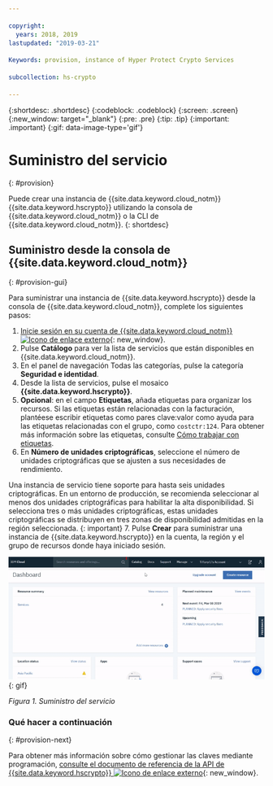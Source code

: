 ```yaml
---

copyright:
  years: 2018, 2019
lastupdated: "2019-03-21"

Keywords: provision, instance of Hyper Protect Crypto Services

subcollection: hs-crypto

---
```


{:shortdesc: .shortdesc}
{:codeblock: .codeblock}
{:screen: .screen}
{:new_window: target="_blank"}
{:pre: .pre}
{:tip: .tip}
{:important: .important}
{:gif: data-image-type='gif'}

# Suministro del servicio
{: #provision}

Puede crear una instancia de {{site.data.keyword.cloud_notm}} {{site.data.keyword.hscrypto}} utilizando la consola de {{site.data.keyword.cloud_notm}} o la CLI de {{site.data.keyword.cloud_notm}}.
{: shortdesc}

## Suministro desde la consola de {{site.data.keyword.cloud_notm}}
{: #provision-gui}

Para suministrar una instancia de {{site.data.keyword.hscrypto}} desde la consola de {{site.data.keyword.cloud_notm}}, complete los siguientes pasos:

1. [Inicie sesión en su cuenta de {{site.data.keyword.cloud_notm}} ![Icono de enlace externo](../../icons/launch-glyph.svg "Icono de enlace externo")](https://cloud.ibm.com/){: new_window}.
2. Pulse **Catálogo** para ver la lista de servicios que están disponibles en {{site.data.keyword.cloud_notm}}.
3. En el panel de navegación Todas las categorías, pulse la categoría **Seguridad e identidad**.
4. Desde la lista de servicios, pulse el mosaico **{{site.data.keyword.hscrypto}}**.
5. **Opcional**: en el campo **Etiquetas**, añada etiquetas para organizar los recursos. Si las etiquetas están relacionadas con la facturación, plantéese escribir etiquetas como pares clave:valor como ayuda para las etiquetas relacionadas con el grupo, como
`costctr:124`. Para obtener más información sobre las etiquetas, consulte
[Cómo trabajar con etiquetas](/docs/resources?topic=resources-tag#tag).
6. En **Número de unidades criptográficas**, seleccione el número de unidades criptográficas que se ajusten a sus necesidades de rendimiento.

  Una instancia de servicio tiene soporte para hasta seis unidades criptográficas. En un entorno de producción, se recomienda seleccionar al menos dos unidades criptográficas para habilitar la alta disponibilidad. Si selecciona tres o más unidades criptográficas, estas unidades criptográficas se distribuyen en tres zonas de disponibilidad admitidas en la región seleccionada.
  {: important}
7. Pulse **Crear** para suministrar una instancia de {{site.data.keyword.hscrypto}} en la cuenta, la región y el grupo de recursos donde haya iniciado sesión.

![Suministro del servicio](image/provisioning.gif "Suministro del servicio")
{: gif}

*Figura 1. Suministro del servicio*

<!-- ## Provisioning from the {{site.data.keyword.cloud_notm}} CLI
{: #provision-cli}

To provision an instance of {{site.data.keyword.hscrypto}} using the {{site.data.keyword.cloud_notm}} CLI, complete the following steps:

1. Download and install the [{{site.data.keyword.cloud_notm}} CLI](/docs/cli/index.html#overview){: new_window} with the following command:

    ```sh
    curl -sl https://ibm.biz/idt-installer | bash
    ```
    {: pre}

    **Notes:** For more information about the {{site.data.keyword.cloud_notm}} CLI, see [Getting started with the {{site.data.keyword.cloud_notm}} CLI](/docs/cli/index.html#overview){: new_window}.

2. Log in to {{site.data.keyword.cloud_notm}} through the {{site.data.keyword.cloud_notm}} CLI with the following command:

    ```sh
    ibmcloud login
    ```
    {: pre}

    **Notes:** If the login fails, run the `ibmcloud login --sso` command to try again. The `--sso` parameter is required when you log in with a federated ID. If this option is used, go to the link listed in the CLI output to generate a one-time passcode. -->

<!-- ### Creating a service instance within your account
{: #provision-acct-lvl}

To simplify access to your encryption keys with [{{site.data.keyword.iamlong}} roles](/docs/iam/users_roles.html#iamusermanrol), you can create one or more instances of the {{site.data.keyword.hscrypto}} service within an account, without needing to specify an org and space.

1. Log in to {{site.data.keyword.cloud_notm}} through the [{{site.data.keyword.cloud_notm}} CLI](/docs/cli/index.html#overview){: new_window}.

    ```sh
    ibmcloud login
    ```
    {: pre}
    **Notes:** If the login fails, run the `ibmcloud login --sso` command to try again. The `--sso` parameter is required when you log in with a federated ID. If this option is used, go to the link listed in the CLI output to generate a one-time passcode.

2. Select the account, region, and resource group where you would like to create a {{site.data.keyword.hscrypto}} service instance.

    You can use the following command to set your target region and resource group.

    ```sh
    ibmcloud target -r <region_name> -g <resource_group_name>
    ```
    {: pre}

3. Provision an instance of {{site.data.keyword.hscrypto}} within that account and resource group.

    ```sh
    ibmcloud resource service-instance-create <instance_name> kms tiered-pricing
    ```
    {: pre}

    Replace `<instance_name>` with a unique alias for your service instance.

4. Optional: Verify that the service instance was created successfully.

    ```sh
    ibmcloud resource service-instances
    ```
    {: pre}

### Creating a service instance within an org and space
{: #provision-space-lvl}

To manage access to your encryption keys with [Cloud Foundry roles](/docs/iam/cfaccess.html), you can create an instance of the {{site.data.keyword.hscrypto}} service within a specified organization and space.  

1. Log in to {{site.data.keyword.cloud_notm}} through the [{{site.data.keyword.cloud_notm}} CLI](/docs/cli/index.html#overview){: new_window}.

    ```sh
    ibmcloud login
    ```
    {: pre}
    **Note:** If the login fails, run the `ibmcloud login --sso` command to try again. The `--sso` parameter is required when you log in with a federated ID. If this option is used, go to the link listed in the CLI output to generate a one-time passcode.

2. Select the account, region, organization, and space where you would like to create a {{site.data.keyword.hscrypto}} service instance.

    You can use the following command to set your target region, org, and space.

    ```sh
    ibmcloud target -r <region> -o <organization_name> -s <space_name>
    ```
    {: pre}

3. Provision an instance of {{site.data.keyword.hscrypto}} within that account, region, organization, and space.

    ```sh
    ibmcloud service create kms tiered-pricing <instance_name>
    ```
    {: pre}

    Replace `<instance_name>` with a unique alias for your service instance.

4. Optional: Verify that the service instance was created successfully.

    ```sh
    ibmcloud service list
    ```
    {: pre}
-->

### Qué hacer a continuación
{: #provision-next}

Para obtener más información sobre cómo gestionar las claves mediante programación, [consulte el documento de referencia de la API de {{site.data.keyword.hscrypto}} ![Icono de enlace externo](../../icons/launch-glyph.svg "Icono de enlace externo")](https://{DomainName}/apidocs/hs-crypto){: new_window}.
